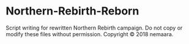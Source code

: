 # Northern-Rebirth-Reborn

Script writing for rewritten Northern Rebirth campaign. Do not copy or modify these files without permission. Copyright © 2018 nemaara.
